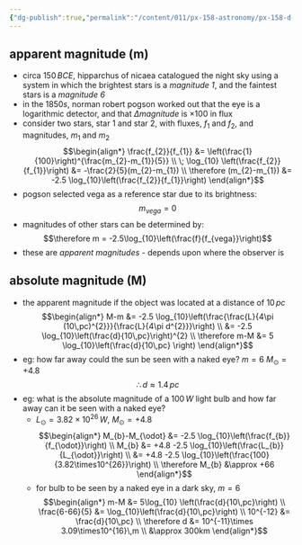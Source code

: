 ```yaml
---
{"dg-publish":true,"permalink":"/content/011/px-158-astronomy/px-158-d-fluxes-and-magnitudes/px-158-d2-brightness-and-magnitudes/","noteIcon":"1","created":"2024-11-25T10:50:32.000+00:00","updated":"2024-11-26T23:13:34.118+00:00"}
---
```


## apparent magnitude (m)
- circa $150 \, BCE$, hipparchus of nicaea catalogued the night sky using a system in which the brightest stars is a *magnitude $1$*, and the faintest stars is a *magnitude $6$*
- in the $1850s$, norman robert pogson worked out that the eye is a logarithmic detector, and that $\Delta magnitude$ is $\times 100$ in flux
- consider two stars, star 1 and star 2, with fluxes, $f_{1}$ and $f_{2}$, and magnitudes, $m_{1}$ and $m_{2}$
$$\begin{align*}
	\frac{f_{2}}{f_{1}} &= \left(\frac{1}{100}\right)^{\frac{m_{2}-m_{1}}{5}} \\
	\; \log_{10} \left(\frac{f_{2}}{f_{1}}\right) &= -\frac{2}{5}(m_{2}-m_{1}) \\
	\therefore (m_{2}-m_{1}) &= -2.5 \log_{10}\left(\frac{f_{2}}{f_{1}}\right)
\end{align*}$$
- pogson selected vega as a reference star due to its brightness: 
$$m_{vega} = 0$$
- magnitudes of other stars can be determined by: 
$$\therefore m = -2.5\log_{10}\left(\frac{f}{f_{vega}}\right)$$
- these are *apparent magnitudes* - depends upon where the observer is
## absolute magnitude (M)
- the apparent magnitude if the object was located at a distance of $10\,pc$
$$\begin{align*}
	M-m &= -2.5 \log_{10}\left(\frac{\frac{L}{4\pi (10\,pc)^{2}}}{\frac{L}{4\pi d^{2}}}\right) \\
	&= -2.5 \log_{10}\left(\frac{d}{10\,pc}\right)^{2} \\
	\therefore m-M &= 5 \log_{10}\left(\frac{d}{10\,pc} \right)
\end{align*}$$
- eg: how far away could the sun be seen with a naked eye?
		$m=6$
		$M_{\odot} = +4.8$
$$\therefore d \approx 1.4\,pc $$
- eg: what is the absolute magnitude of a $100\,W$ light bulb and how far away can it be seen with a naked eye?
	- $L_{\odot} = 3.82 \times10^{26}\,W$, $M_{\odot} = +4.8$
$$\begin{align*}
	M_{b}-M_{\odot} &= -2.5 \log_{10}\left(\frac{f_{b}}{f_{\odot}}\right) \\
	M_{b} &= +4.8 -2.5 \log_{10}\left(\frac{L_{b}}{L_{\odot}}\right) \\
	&= +4.8 -2.5 \log_{10}\left(\frac{100}{3.82\times10^{26}}\right) \\
	\therefore M_{b} &\approx +66
\end{align*}$$
	- for bulb to be seen by a naked eye in a dark sky, $m = 6$
$$\begin{align*}
	m-M &= 5\log_{10} \left(\frac{d}{10\,pc}\right) \\
	\frac{6-66}{5} &= \log_{10}\left(\frac{d}{10\,pc}\right) \\
	10^{-12} &= \frac{d}{10\,pc} \\
	\therefore d &= 10^{-11}\times 3.09\times10^{16}\,m \\
	&\approx 300km
\end{align*}$$

